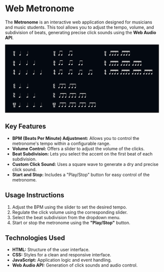 # Web Metronome
The **Metronome** is an interactive web application designed for musicians and music students. This tool allows you to adjust the tempo, volume, and subdivision of beats, generating precise click sounds using the **Web Audio API**.

<img src="images/beat.png">

## Key Features
- **BPM (Beats Per Minute) Adjustment:** Allows you to control the metronome's tempo within a configurable range.
- **Volume Control:** Offers a slider to adjust the volume of the clicks.
- **Beat Subdivision:** Lets you select the accent on the first beat of each subdivision.
- **Custom Click Sound:** Uses a square wave to generate a dry and precise click sound.
- **Start and Stop:** Includes a "Play/Stop" button for easy control of the metronome.

## Usage Instructions
1. Adjust the BPM using the slider to set the desired tempo.
2. Regulate the click volume using the corresponding slider.
3. Select the beat subdivision from the dropdown menu.
4. Start or stop the metronome using the **"Play/Stop"** button.

## Technologies Used
- **HTML:** Structure of the user interface.
- **CSS:** Styles for a clean and responsive interface.
- **JavaScript:** Application logic and event handling.
- **Web Audio API:** Generation of click sounds and audio control.
